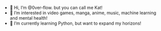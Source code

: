 - 👋 Hi, I’m @0ver-flow. but you can call me Kat!
- 👀 I’m interested in video games, manga, anime, music, machine learning and mental health!
- 🌱 I’m currently learning Python, but want to expand my horizons!

<!---
0ver-flow/0ver-flow is a ✨ special ✨ repository because its `README.md` (this file) appears on your GitHub profile.
You can click the Preview link to take a look at your changes.
--->
